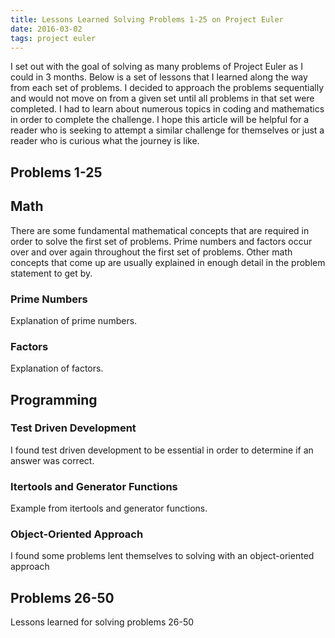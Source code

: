 ```yaml
---
title: Lessons Learned Solving Problems 1-25 on Project Euler
date: 2016-03-02
tags: project euler
---
```


I set out with the goal of solving as many problems of Project Euler as I could in 3 months. Below is a set of lessons that I learned along the way from each set of problems. I decided to approach the problems sequentially and would not move on from a given set until all problems in that set were completed. I had to learn about numerous topics in coding and mathematics in order to complete the challenge. I hope this article will be helpful for a reader who is seeking to attempt a similar challenge for themselves or just a reader who is curious what the journey is like.

## Problems 1-25

## Math

There are some fundamental mathematical concepts that are required in order to solve the first set of problems. Prime numbers and factors occur over and over again throughout the first set of problems. Other math concepts that come up are usually explained in enough detail in the problem statement to get by.

### Prime Numbers

Explanation of prime numbers.

### Factors

Explanation of factors.

## Programming

### Test Driven Development

I found test driven development to be essential in order to determine if an answer was correct.

### Itertools and Generator Functions

Example from itertools and generator functions.

### Object-Oriented Approach

I found some problems lent themselves to solving with an object-oriented approach

## Problems 26-50
Lessons learned for solving problems 26-50